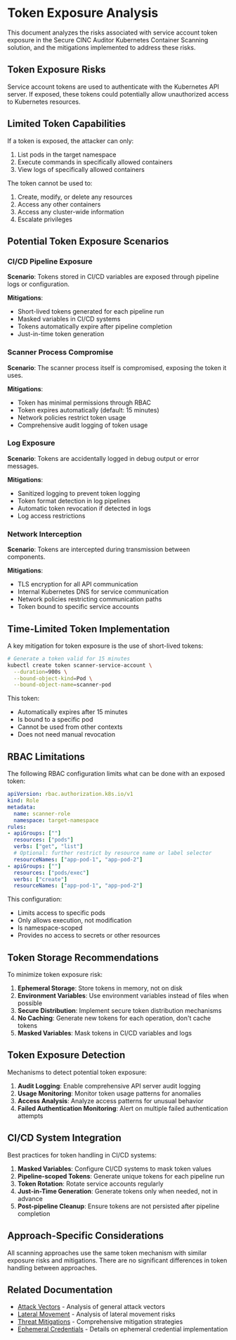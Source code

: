 # Token Exposure Analysis

This document analyzes the risks associated with service account token exposure in the Secure CINC Auditor Kubernetes Container Scanning solution, and the mitigations implemented to address these risks.

## Token Exposure Risks

Service account tokens are used to authenticate with the Kubernetes API server. If exposed, these tokens could potentially allow unauthorized access to Kubernetes resources.

## Limited Token Capabilities

If a token is exposed, the attacker can only:

1. List pods in the target namespace
2. Execute commands in specifically allowed containers
3. View logs of specifically allowed containers

The token cannot be used to:

1. Create, modify, or delete any resources
2. Access any other containers
3. Access any cluster-wide information
4. Escalate privileges

## Potential Token Exposure Scenarios

### CI/CD Pipeline Exposure

**Scenario**: Tokens stored in CI/CD variables are exposed through pipeline logs or configuration.

**Mitigations**:

- Short-lived tokens generated for each pipeline run
- Masked variables in CI/CD systems
- Tokens automatically expire after pipeline completion
- Just-in-time token generation

### Scanner Process Compromise

**Scenario**: The scanner process itself is compromised, exposing the token it uses.

**Mitigations**:

- Token has minimal permissions through RBAC
- Token expires automatically (default: 15 minutes)
- Network policies restrict token usage
- Comprehensive audit logging of token usage

### Log Exposure

**Scenario**: Tokens are accidentally logged in debug output or error messages.

**Mitigations**:

- Sanitized logging to prevent token logging
- Token format detection in log pipelines
- Automatic token revocation if detected in logs
- Log access restrictions

### Network Interception

**Scenario**: Tokens are intercepted during transmission between components.

**Mitigations**:

- TLS encryption for all API communication
- Internal Kubernetes DNS for service communication
- Network policies restricting communication paths
- Token bound to specific service accounts

## Time-Limited Token Implementation

A key mitigation for token exposure is the use of short-lived tokens:

```bash
# Generate a token valid for 15 minutes
kubectl create token scanner-service-account \
  --duration=900s \
  --bound-object-kind=Pod \
  --bound-object-name=scanner-pod
```

This token:

- Automatically expires after 15 minutes
- Is bound to a specific pod
- Cannot be used from other contexts
- Does not need manual revocation

## RBAC Limitations

The following RBAC configuration limits what can be done with an exposed token:

```yaml
apiVersion: rbac.authorization.k8s.io/v1
kind: Role
metadata:
  name: scanner-role
  namespace: target-namespace
rules:
- apiGroups: [""]
  resources: ["pods"]
  verbs: ["get", "list"]
  # Optional: further restrict by resource name or label selector
  resourceNames: ["app-pod-1", "app-pod-2"]
- apiGroups: [""]
  resources: ["pods/exec"]
  verbs: ["create"]
  resourceNames: ["app-pod-1", "app-pod-2"]
```

This configuration:

- Limits access to specific pods
- Only allows execution, not modification
- Is namespace-scoped
- Provides no access to secrets or other resources

## Token Storage Recommendations

To minimize token exposure risk:

1. **Ephemeral Storage**: Store tokens in memory, not on disk
2. **Environment Variables**: Use environment variables instead of files when possible
3. **Secure Distribution**: Implement secure token distribution mechanisms
4. **No Caching**: Generate new tokens for each operation, don't cache tokens
5. **Masked Variables**: Mask tokens in CI/CD variables and logs

## Token Exposure Detection

Mechanisms to detect potential token exposure:

1. **Audit Logging**: Enable comprehensive API server audit logging
2. **Usage Monitoring**: Monitor token usage patterns for anomalies
3. **Access Analysis**: Analyze access patterns for unusual behavior
4. **Failed Authentication Monitoring**: Alert on multiple failed authentication attempts

## CI/CD System Integration

Best practices for token handling in CI/CD systems:

1. **Masked Variables**: Configure CI/CD systems to mask token values
2. **Pipeline-scoped Tokens**: Generate unique tokens for each pipeline run
3. **Token Rotation**: Rotate service accounts regularly
4. **Just-in-Time Generation**: Generate tokens only when needed, not in advance
5. **Post-pipeline Cleanup**: Ensure tokens are not persisted after pipeline completion

## Approach-Specific Considerations

All scanning approaches use the same token mechanism with similar exposure risks and mitigations. There are no significant differences in token handling between approaches.

## Related Documentation

- [Attack Vectors](attack-vectors.md) - Analysis of general attack vectors
- [Lateral Movement](lateral-movement.md) - Analysis of lateral movement risks
- [Threat Mitigations](threat-mitigations.md) - Comprehensive mitigation strategies
- [Ephemeral Credentials](../principles/ephemeral-creds.md) - Details on ephemeral credential implementation
